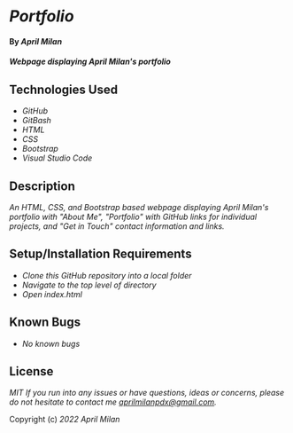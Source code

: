 # _Portfolio_

#### By _**April Milan**_

#### _Webpage displaying April Milan's portfolio_

## Technologies Used

* _GitHub_
* _GitBash_
* _HTML_
* _CSS_
* _Bootstrap_
* _Visual Studio Code_

## Description
_An HTML, CSS, and Bootstrap based webpage displaying April Milan's portfolio with "About Me", "Portfolio" with GitHub links for individual projects, and "Get in Touch" contact information and links._

## Setup/Installation Requirements

* _Clone this GitHub repository into a local folder_
* _Navigate to the top level of directory_
* _Open index.html_

## Known Bugs

* _No known bugs_

## License

_MIT_
_If you run into any issues or have questions, ideas or concerns, please do not hesitate to contact me aprilmilanpdx@gmail.com._

Copyright (c) _2022_ _April Milan_